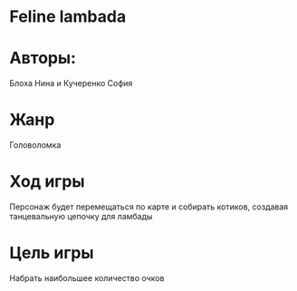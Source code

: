 # Feline lambada
# Авторы: 
Блоха Нина и Кучеренко София
# Жанр
Головоломка
# Ход игры 
Персонаж будет перемещаться по карте и собирать котиков, создавая танцевальную цепочку для ламбады
# Цель игры
Набрать наибольшее количество очков
